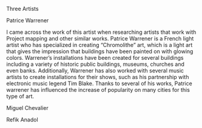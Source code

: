 Three Artists 


Patrice Warrener

I came across the work of this artist when researching artists that work with Project mapping and other similar works. Patrice Warrener is a French light artist who has specialized in creating “Chromolithe” art, which is a light art that gives the impression that buildings have been painted on with glowing colors. Warrener’s installations have been created for several buildings including a variety of historic public buildings, museums, churches and even banks. Additionally, Warrener has also worked with several music artists to create installations for their shows, such as his partnership with electronic music legend Tim Blake. Thanks to several of his works, Patrice warrener has influenced the increase of popularity on many cities for this type of art.




Miguel Chevalier


Refik Anadol